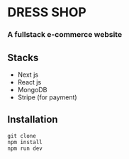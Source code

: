 # DRESS SHOP

### A fullstack e-commerce website

## Stacks

- Next js
- React js
- MongoDB
- Stripe (for payment)

## Installation

```
git clone
npm install
npm run dev
```
